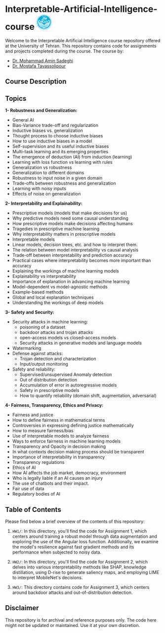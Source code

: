 # Interpretable-Artificial-Intelligence-course <img src="University_of_Tehran_logo.svg.png" alt="Machine Learning" width="50">

Welcome to the Interpretable Artificial Intelligence course repository offered at the University of Tehran. This repository contains code for assignments and projects completed during the course. The course by:

- [Dr. Mohammad Amin Sadeghi](https://scholar.google.com/citations?user=Viogmi8AAAAJ&hl=en)
- [Dr. Mostafa Tavassolipour](https://scholar.google.com/citations?user=oVAT1lYAAAAJ&hl=en)

## Course Description

## Topics

**1- Robustness and Generalization:**
- General AI
- Bias-Variance trade-off and regularization
- Inductive biases vs. generalization
- Thought process to choose inductive biases
- How to use inductive biases in a model
- Self-supervision and its useful inductive biases
- Multi-task learning and its emerging properties
- The emergence of deduction (AI) from induction (learning)
- Learning with loss function vs learning with rules
- Generalization vs robustness
- Generalization to different domains
- Robustness to input noise in a given domain
- Trade-offs between robustness and generalization
- Learning with noisy inputs
- Effects of noise on generalization

**2- Interpretability and Explainability:**
- Prescriptive models (models that make decisions for us)
- Why predictive models need some causal understanding
- How prescriptive models make decisions affecting humans
- Tragedies in prescriptive machine learning
- Why interpretability matters in prescriptive models
- Interpretable models
- Linear models, decision trees, etc. and how to interpret them.
- The relation between model interpretability vs causal analysis
- Trade-off between interpretability and prediction accuracy
- Practical cases where interpretability becomes more important than accuracy
- Explaining the workings of machine learning models
- Explainability vs interpretability
- Importance of explanation in advancing machine learning
- Model-dependent vs model-agnostic methods
- Example-based methods
- Global and local explanation techniques
- Understanding the workings of deep models

**3- Safety and Security:**
- Security attacks in machine learning:
  - poisoning of a dataset
  - backdoor attacks and trojan attacks
  - open-access models vs closed-access models
  - Security attacks in generative models and language models
- Watermarking
- Defense against attacks:
  - Trojan detection and characterization
  - Input/output monitoring
- Safety and reliability:
  - Supervised/unsupervised Anomaly detection
  - Out of distribution detection
  - Accumulation of error in autoregressive models
  - Safety in prescriptive models
  - How to quantify reliability (domain shift, augmentation, adversarial)

**4- Fairness, Transparency, Ethics and Privacy:**
- Fairness and justice
- How to define fairness in mathematical terms
- Controversies in expressing defining justice mathematically
- How to measure fairness/bias
- Use of interpretable models to analyze fairness
- Ways to enforce fairness in machine learning models
- Transparency and Opacity in decision making
- In what contexts decision making process should be transparent
- Importance of interpretability in transparency
- Transparency regulations
- Ethics of AI
- How AI affects the job market, democracy, environment
- Who is legally liable if an AI causes an injury
- The use of chatbots and their impact.
- Fair use of data
- Regulatory bodies of AI


## Table of Contents

Please find below a brief overview of the contents of this repository:
1. `HW1/`: In this directory, you'll find the code for Assignment 1, which centers around training a robust model through data augmentation and exploring the use of the Angular loss function. Additionally, we examine the model's resilience against fast gradient methods and its performance when subjected to noisy data.

2. `HW2/`: In this directory, you'll find the code for Assignment 2, which delves into various interpretability methods like SHAP, knowledge distillation, using D-rise to generate saliency maps, and employing LIME to interpret MobileNet's decisions.

3. `HW3/`: This directory contains code for Assignment 3, which centers around backdoor attacks and out-of-distribution detection.

## Disclaimer

This repository is for archival and reference purposes only. The code here might not be updated or maintained. Use it at your own discretion.
